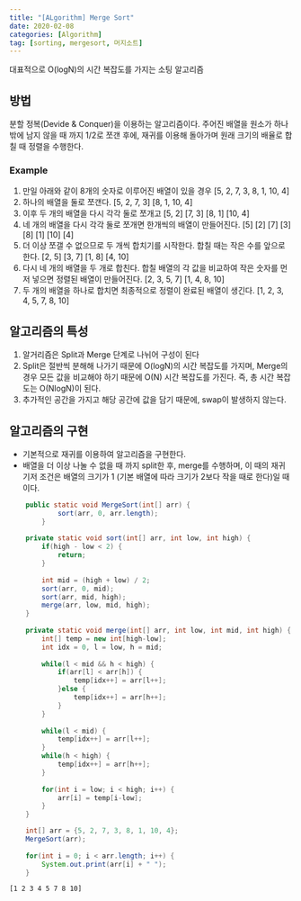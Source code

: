 ```yaml
---
title: "[ALgorithm] Merge Sort"
date: 2020-02-08
categories: [Algorithm]
tag: [sorting, mergesort, 머지소트]
---
```


대표적으로 O(logN)의 시간 복잡도를 가지는 소팅 알고리즘

## 방법

분할 정복(Devide & Conquer)을 이용하는 알고리즘이다.
주어진 배열을 원소가 하나 밖에 남지 않을 때 까지 1/2로 쪼갠 후에, 재귀를 이용해 돌아가며 원래 크기의 배율로 합칠 때 정렬을 수행한다.

### Example

1. 만일 아래와 같이 8개의 숫자로 이루어진 배열이 있을 경우
    [5, 2, 7, 3, 8, 1, 10, 4]
2.  하나의 배열을 둘로 쪼갠다.
    [5, 2, 7, 3] [8, 1, 10, 4]
3. 이후 두 개의 배열을 다시 각각 둘로 쪼개고
    [5, 2] [7, 3] [8, 1] [10, 4]
4. 네 개의 배열을 다시 각각 둘로 쪼개면 한개씩의 배열이 만들어진다.
    [5] [2] [7] [3] [8] [1] [10] [4]
5. 더 이상 쪼갤 수 없으므로 두 개씩 합치기를 시작한다. 합칠 때는 작은 수를 앞으로 한다.
    [2, 5] [3, 7] [1, 8] [4, 10]
6. 다시 네 개의 배열을 두 개로 합친다. 합칠 배열의 각 값을 비교하여 작은 숫자를 먼저 넣으면 정렬된 배열이 만들어진다.
    [2, 3, 5, 7] [1, 4, 8, 10]
7. 두 개의 배열을 하나로 합치면 최종적으로 정렬이 완료된 배열이 생긴다.
    [1, 2, 3, 4, 5, 7, 8, 10]

## 알고리즘의 특성

1. 알거리즘은 Split과 Merge 단계로 나뉘어 구성이 된다
2. Split은 절반씩 분해해 나가기 때문에 O(logN)의 시간 복잡도를 가지며, Merge의 경우 모든 값을 비교해야 하기 때문에 O(N) 시간 복잡도를 가진다.
즉, 총 시간 복잡도는 O(NlogN)이 된다.
3. 추가적인 공간을 가지고 해당 공간에 값을 담기 때문에, swap이 발생하지 않는다.

## 알고리즘의 구현

- 기본적으로 재귀를 이용하여 알고리즘을 구현한다.
- 배열을 더 이상 나눌 수 없을 때 까지 split한 후, merge를 수행하며, 이 때의 재귀 기저 조건은 배열의 크기가 1 (기본 배열에 따라 크기가 2보다 작을 때로 한다)일 때 이다.

```java
    public static void MergeSort(int[] arr) {
    		sort(arr, 0, arr.length);
    	}
    	
    private static void sort(int[] arr, int low, int high) {
    	if(high - low < 2) {
    		return;
    	}
    	
    	int mid = (high + low) / 2;
    	sort(arr, 0, mid);
    	sort(arr, mid, high);
    	merge(arr, low, mid, high);
    }
    
    private static void merge(int[] arr, int low, int mid, int high) {
    	int[] temp = new int[high-low];
    	int idx = 0, l = low, h = mid;
    	
    	while(l < mid && h < high) {
    		if(arr[l] < arr[h]) {
    			temp[idx++] = arr[l++];
    		}else {
    			temp[idx++] = arr[h++];
    		}
    	}
    	
    	while(l < mid) {
    		temp[idx++] = arr[l++];
    	}
    	while(h < high) {
    		temp[idx++] = arr[h++];
    	}
    	
    	for(int i = low; i < high; i++) {
    		arr[i] = temp[i-low];
    	}
    }

    int[] arr = {5, 2, 7, 3, 8, 1, 10, 4};
    MergeSort(arr);
    
    for(int i = 0; i < arr.length; i++) {
    	System.out.print(arr[i] + " ");
    }
```
	[1 2 3 4 5 7 8 10]
